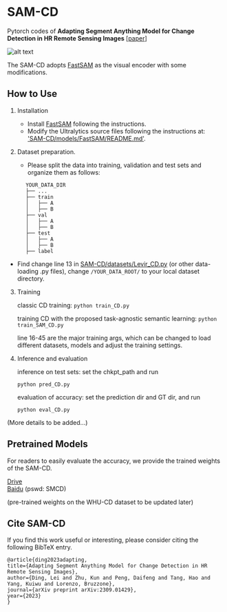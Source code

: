 # SAM-CD
Pytorch codes of **Adapting Segment Anything Model for Change Detection in HR Remote Sensing Images** [[paper](http://arxiv.org/abs/2309.01429)]

![alt text](https://github.com/ggsDing/SAM-CD/blob/main/flowchart.png)

The SAM-CD adopts [FastSAM](https://github.com/CASIA-IVA-Lab/FastSAM) as the visual encoder with some modifications.


## How to Use
1. Installation
   * Install [FastSAM](https://github.com/CASIA-IVA-Lab/FastSAM) following the instructions.
   * Modify the Ultralytics source files following the instructions at: ['SAM-CD/models/FastSAM/README.md'](https://github.com/ggsDing/SAM-CD/blob/main/models/FastSAM/README.md). 

2. Dataset preparation.
   * Please split the data into training, validation and test sets and organize them as follows:
```
      YOUR_DATA_DIR
      ├── ...
      ├── train
      │   ├── A
      │   ├── B
      ├── val
      │   ├── A
      │   ├── B
      ├── test
      │   ├── A
      │   ├── B
      ├── label
```

   * Find change line 13 in [SAM-CD/datasets/Levir_CD.py](https://github.com/ggsDing/SAM-CD/blob/main/datasets/Levir_CD.py) (or other data-loading .py files), change `/YOUR_DATA_ROOT/` to your local dataset directory.

3. Training
   
   classic CD training:
   `python train_CD.py`
   
   training CD with the proposed task-agnostic semantic learning:
   `python train_SAM_CD.py`
   
   line 16-45 are the major training args, which can be changed to load different datasets, models and adjust the training settings.

5. Inference and evaluation
   
   inference on test sets: set the chkpt_path and run
   
   `python pred_CD.py`
   
   evaluation of accuracy: set the prediction dir and GT dir, and run
   
   `python eval_CD.py`
   
(More details to be added...)

## Pretrained Models

For readers to easily evaluate the accuracy, we provide the trained weights of the SAM-CD.

[Drive](https://drive.google.com/drive/folders/14tNtID43o-LHs8VaMK5jai1Uf8NqMDAW?usp=sharing)  
[Baidu](https://pan.baidu.com/s/1V25TFGL5V05ZB5ttFXFSEA?pwd=SMCD) (pswd: SMCD)

(pre-trained weights on the WHU-CD dataset to be updated later)

## Cite SAM-CD

If you find this work useful or interesting, please consider citing the following BibTeX entry.

```
@article{ding2023adapting,
title={Adapting Segment Anything Model for Change Detection in HR Remote Sensing Images},
author={Ding, Lei and Zhu, Kun and Peng, Daifeng and Tang, Hao and Yang, Kuiwu and Lorenzo, Bruzzone},
journal={arXiv preprint arXiv:2309.01429},
year={2023}
}
```
